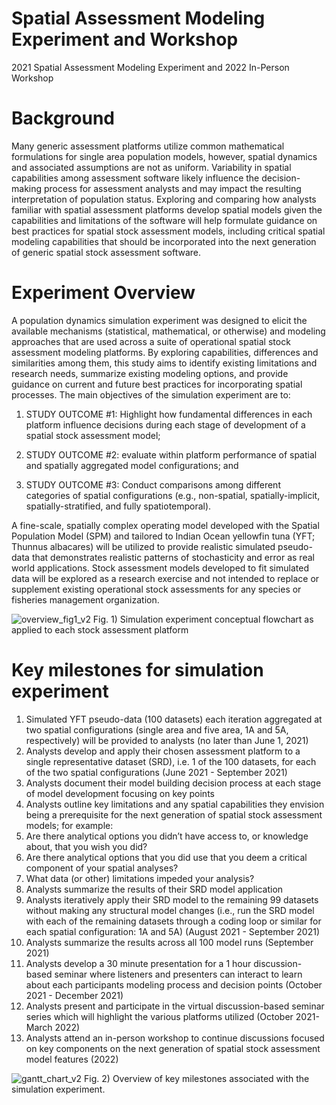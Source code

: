 # Spatial Assessment Modeling Experiment and Workshop
2021 Spatial Assessment Modeling Experiment and 2022 In-Person Workshop

# Background

Many generic assessment platforms utilize common mathematical formulations for single area population models, however, spatial dynamics and associated assumptions are not as uniform. Variability in spatial capabilities among assessment software likely influence the decision-making process for assessment analysts and may impact the resulting interpretation of population status.  Exploring and comparing how analysts familiar with spatial assessment platforms develop spatial models given the capabilities and limitations of the software will help formulate guidance on best practices for spatial stock assessment models, including critical spatial modeling capabilities that should be incorporated into the next generation of generic spatial stock assessment software.

# Experiment Overview

A population dynamics simulation experiment was designed to elicit the available mechanisms (statistical, mathematical, or otherwise) and modeling approaches that are used across a suite of operational spatial stock assessment modeling platforms. By exploring capabilities, differences and similarities among them, this study aims to identify existing limitations and research needs, summarize existing modeling options, and provide guidance on current and future best practices for incorporating spatial processes. The main objectives of the simulation experiment are to:

1.	STUDY OUTCOME #1: Highlight how fundamental differences in each platform influence decisions during each stage of development of a spatial stock assessment model; 

2.	STUDY OUTCOME #2: evaluate within platform performance of spatial and spatially aggregated model configurations; and 

3.	STUDY OUTCOME #3: Conduct comparisons among different categories of spatial configurations (e.g., non-spatial, spatially-implicit, spatially-stratified, and fully spatiotemporal). 

A fine-scale, spatially complex operating model developed with the Spatial Population Model (SPM) and tailored to Indian Ocean yellowfin tuna (YFT; Thunnus albacares) will be utilized to provide realistic simulated pseudo-data that demonstrates realistic patterns of stochasticity and error as real world applications. Stock assessment models developed to fit simulated data will be explored as a research exercise and not intended to replace or supplement existing operational stock assessments for any species or fisheries management organization. 

![overview_fig1_v2](https://user-images.githubusercontent.com/62513493/110580435-8926fb00-811d-11eb-952a-bbb1b19a6795.png)
Fig. 1) Simulation experiment conceptual flowchart as applied to each stock assessment platform

# Key milestones for simulation experiment

1. Simulated YFT pseudo-data (100 datasets) each iteration aggregated at two spatial configurations (single area and five area, 1A and 5A, respectively) will be provided to analysts (no later than June 1, 2021)
1. Analysts develop and apply their chosen assessment platform to a single representative dataset (SRD), i.e. 1 of the 100 datasets, for each of the two spatial configurations  (June 2021 - September 2021)
1. Analysts document their model building decision process at each stage of model development focusing on key points 
1. Analysts outline key limitations and any spatial capabilities they envision being a prerequisite for the next generation of spatial stock assessment models; for example: 
1. Are there analytical options you didn’t have access to, or knowledge about, that you wish you did?
1. Are there analytical options that you did use that you deem a critical component of your spatial analyses?
1. What data (or other) limitations impeded your analysis?
1. Analysts summarize the results of their SRD model application
1. Analysts iteratively apply their SRD model to the remaining 99 datasets without making any structural model changes (i.e., run the SRD model with each of the remaining datasets through a coding loop or similar for each spatial configuration: 1A and 5A) (August 2021 - September 2021)
1. Analysts summarize the results across all 100 model runs  (September 2021)
1. Analysts develop a 30 minute presentation for a 1 hour discussion-based seminar where listeners and presenters can interact to learn about each participants modeling process and decision points (October 2021 - December 2021)
1. Analysts present and participate in the virtual discussion-based seminar series which will highlight the various platforms utilized (October 2021-March 2022)
1. Analysts attend an in-person workshop to continue discussions focused on key components on the next generation of spatial stock assessment model features (2022)

![gantt_chart_v2](https://user-images.githubusercontent.com/62513493/110581387-449c5f00-811f-11eb-97c9-024b4f8654a2.png)
Fig. 2) Overview of key milestones associated with the simulation experiment.
